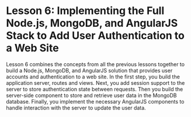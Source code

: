 <h1>Lesson 6: Implementing the Full Node.js, MongoDB, and AngularJS Stack to Add User Authentication to a Web Site</h1>
<p>
Lesson 6 combines the concepts from all the previous lessons together to build a Node.js, MongoDB, and AngularJS solution that provides user accounts and authentication to a web site. In the first step, you build the application server, routes and views. Next, you add session support to the server to store authentication state between requests. Then you build the server-side component to store and retrieve user data in the MongoDB database. Finally, you implement the necessary AngularJS components to handle interaction with the server to update the user data.
</p>
